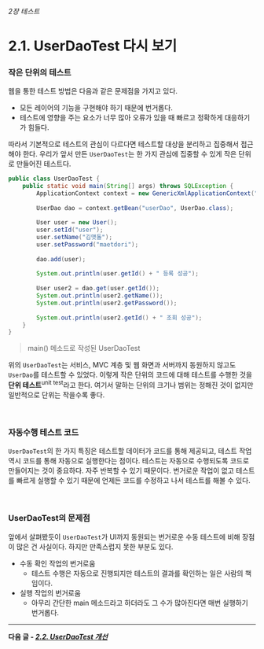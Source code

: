 ###### 2장 테스트
# 2.1. UserDaoTest 다시 보기

### 작은 단위의 테스트

웹을 통한 테스트 방법은 다음과 같은 문제점을 가지고 있다. 

* 모든 레이어의 기능을 구현해야 하기 때문에 번거롭다.
* 테스트에 영향을 주는 요소가 너무 많아 오류가 있을 때 빠르고 정확하게 대응하기가 힘들다.

따라서 기본적으로 테스트의 관심이 다르다면 테스트할 대상을 분리하고 집중해서 접근해야 한다. 우리가 앞서 만든 `UserDaoTest`는 한 가지 관심에 집중할 수 있게 작은 단위로 만들어진 테스트다. 

```java
public class UserDaoTest {
    public static void main(String[] args) throws SQLException {
        ApplicationContext context = new GenericXmlApplicationContext("applicationContext.xml");
        
        UserDao dao = context.getBean("userDao", UserDao.class);
        
        User user = new User();
        user.setId("user");
        user.setName("김맷돌");
        user.setPassword("maetdori");
        
        dao.add(user);
        
        System.out.println(user.getId() + " 등록 성공");
        
        User user2 = dao.get(user.getId());
        System.out.println(user2.getName());
        System.out.println(user2.getPassword());
        
        System.out.println(user2.getId() + " 조회 성공");
    }
}
```
> main() 메소드로 작성된 UserDaoTest

위의 `UserDaoTest`는 서비스, MVC 계층 및 웹 화면과 서버까지 동원하지 않고도 `UserDao`를 테스트할 수 있었다. 
이렇게 작은 단위의 코드에 대해 테스트를 수행한 것을 **단위 테스트**<sup>unit test</sup>라고 한다. 
여기서 말하는 단위의 크기나 범위는 정해진 것이 없지만 일반적으로 단위는 작을수록 좋다.        

<br/>

### 자동수행 테스트 코드

`UserDaoTest`의 한 가지 특징은 테스트할 데이터가 코드를 통해 제공되고, 테스트 작업 역시 코드를 통해 자동으로 실행한다는 점이다. 
테스트는 자동으로 수행되도록 코드로 만들어지는 것이 중요하다. 자주 반복할 수 있기 때문이다. 번거로운 작업이 없고 테스트를 빠르게 실행할 수 있기 때문에 
언제든 코드를 수정하고 나서 테스트를 해볼 수 있다. 

<br/>

### UserDaoTest의 문제점

앞에서 살펴봤듯이 `UserDaoTest`가 UI까지 동원되는 번거로운 수동 테스트에 비해 장점이 많은 건 사실이다. 하지만 만족스럽지 못한 부분도 있다. 

* 수동 확인 작업의 번거로움
  * 테스트 수행은 자동으로 진행되지만 테스트의 결과를 확인하는 일은 사람의 책임이다. 
* 실행 작업의 번거로움
  * 아무리 간단한 main 메소드라고 하더라도 그 수가 많아진다면 매번 실행하기 번거롭다.  

-----

**다음 글 - [*2.2. UserDaoTest 개선*](./2.2.%20UserDaoTest%20개선.md)**
